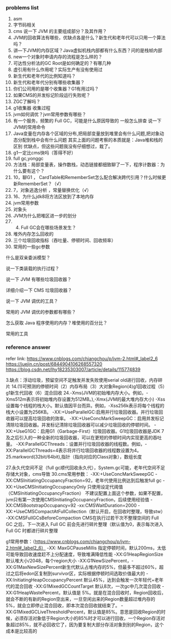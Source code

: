 ### problems list
1. asm
2. 字节码相关
3. cms
   说一下 JVM 的主要组成部分？及其作用？
4. JVM的回收算法有哪些，优缺点各是什么？新生代和老年代可以只用一个算法吗？
5. 讲—下JVM的内存区域？Java虚拟机栈内部都有什么东西？问的是栈帧内部
6. new一个对象时申请内存的流程是怎么样的？
7. 可达性分析法的GC Root是如何确定的？有哪几种
8. 虚引用有什么作用呢？实际生产有没有使用过
9. 新生代和老年代的比例知道吗？
10. 新生代和老年代分别有哪些收集器？
11. 你们公司用的是哪个收集器？G1有用过吗？
12. 如果CMS的并发标记阶段运行失败呢？
13. ZGC了解吗？
14. g1收集器 收集过程
15. jvm如何调优？jvm常用参数有哪些？
16. 有一个服务，频繁的 Full GC，可能是什么原因导致的
一般怎么排查
说一下JVM的常用命令
17. Java变量在内存各个区域的分布,把局部变量放到堆里会有什么问题,把对象动态分配到栈中会有什么问题
    其实上面的问题考察的本质就是：Java堆和栈的区别 优缺点，但这些问题我没有仔细想过，栽了。
18. g1一定比cms快吗（答得不好）
19. full gc,yonggc
20. 方法栈：局部变量表，操作数栈，动态链接都细致聊了一下，程序计数器：为什么要有这个？
21. 10，聊G1 ， CardTable和RememberSet怎么配合解决跨代引用？什么时候更新RememberSet？（√）
22. 7，对象逃逸分析 ，常量替换优化（√）
23. 16、为什么jdk8将方法区放到了本地内存
24. jvm常用参数
25. 对象头
26. JVM为什么把堆区进一步的划分
27. 4. Full GC会在哪些场景发生？
28. 堆外内存怎么回收的
29. 三个垃圾回收指标（吞吐量、停顿时间、回收频率）
30. 常用的一些gc参数




什么是双亲委派模型？

说一下类装载的执行过程？

说一下 JVM 有哪些垃圾回收器？

详细介绍一下 CMS 垃圾回收器？



说一下 JVM 调优的工具？

常用的 JVM 调优的参数都有哪些？

怎么获取 Java 程序使用的内存？堆使用的百分比？


常用的工具
### reference answer
refer link: https://www.cnblogs.com/chiangchou/p/jvm-2.html#_label2_6
https://juejin.cn/post/6844904106268557320
https://blog.csdn.net/lhy18235303007/article/details/115774839



3.缺点：浮动垃圾，预留空间不足触发并发失败使用serial old进行回收，内存碎片
14.(1)可预测的停顿时间（2）内存布局（3）大对象Region(4)g1回收过程（5）g1新生代回收（6）混合回收
24.-Xms(JVM的初始堆内存大小。例如，-Xms512m表示将初始堆内存设置为512MB。),-Xmx(JVM的最大堆内存大小)
-Xss设置每个线程的栈大小。默认值因平台而异。例如，-Xss256k表示将每个线程的栈大小设置为256KB。
-XX:+UseParallelGC:启用并行垃圾回收器。并行垃圾回收器可以提高垃圾回收的效率。
-XX:+UseConcMarkSweepGC：启用并发标记清除垃圾回收器。并发标记清除垃圾回收器可以减少垃圾回收的停顿时间。
-XX:+UseG1GC：启用G1（Garbage-First）垃圾回收器。G1垃圾回收器是JDK 7及之后引入的一种全新的垃圾回收器，可以在更短的停顿时间内实现更高的吞吐量。
-XX:ParallelGCThreads：设置并行垃圾回收器的线程数。例如，-XX:ParallelGCThreads=4表示将并行垃圾回收器的线程数设置为4。
25.markword(32bit/64bit),指针（指向对应的Class对象），数组长度

27.永久代空间不足（full gc顺代回收永久代），System.gc可能，老年代空间不足存储大对象，cms导致
30.cms常用参数：
-XX:+UseConcMarkSweepGC
-XX:CMSInitiatingOccupancyFraction=92，老年代使用比例达到后触发full gc
-XX:+UseCMSInitiatingOccupancyOnly 只使用设定代阈值（CMSInitiatingOccupancyFraction）
不建议配置上面这个参数，如果不配置，jvm只有第一次使用CMSInitiatingOccupancyFraction，后续使用经验值
-XX:CMSBootstrapOccupancy=92
-xx:CMSWaitDuration=2000
-XX:+UseCMSCompactAtFullCollection（默认开启，在回收时整理，导致stw）
-XX:CMSFullGCsBeforeCompaction CMS在执行过若干次不整理空间的 Full GC 之后，下一次进入 Full GC 前会先进行碎片整理（默认值为0，表示每次进入 Full GC 时都进行碎片整理

g1常用参数：（https://www.cnblogs.com/chiangchou/p/jvm-2.html#_label2_6）
-XX: MaxGCPauseMillis  指定停顿时间，默认200ms，太低可能导致回收速度赶不上分配速度，导致堆满降低性能
-XX:G1HeapRegionSize 默认堆大小/2048，每个region大小
-XX:G1NewSizePercent，-XX:G1MaxNewSizePercent新生代默认占堆内存的5%，但最多不超过60%，超过之后将edon区复制到survivor区，实际根据停顿时间选取价值最大的
-XX:InitiatingHeapOccupancyPercent 默认45%，达到会触发一次年轻代+老年代的混合回收
-XX:G1MixedGCCountTarget 默认8次，一次gc中几次混合回收
-XX:G1HeapWastePercent，默认值是 5%。就是在混合回收时，Region回收后，就会不断的有新的Region空出来，一旦空闲出来的Region数量超过堆内存的5%，就会立即停止混合回收，即本次混合回收就结束了。
-XX:G1MixedGCLiveThresholdPercent，默认值是85%。意思是回收Region的时候，必须存活对象低于Region大小的85%时才可以进行回收，一个Region存活对象超过85%，就不必回收它了，因为要复制大部分存活对象到别的Region，这个成本是比较高的
